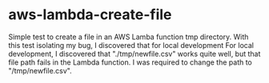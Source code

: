 # aws-lambda-create-file
Simple test to create a file in an AWS Lamba function tmp directory.
With this test isolating my bug, I discovered that for local development
For local development, I discovered that "./tmp/newfile.csv" works quite well, but that file path fails in the Lambda function. I was required to change the path to "/tmp/newfile.csv".
